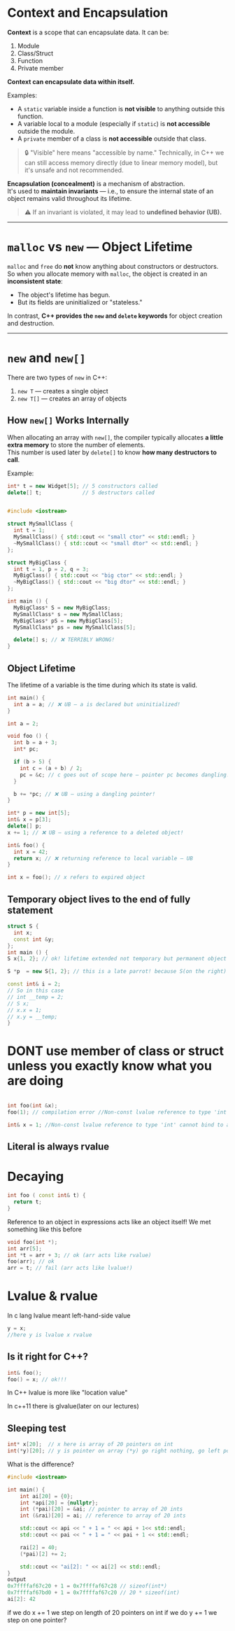 
# Context and Encapsulation

**Context** is a scope that can encapsulate data. It can be:

1. Module  
2. Class/Struct  
3. Function  
4. Private member

**Context can encapsulate data within itself.**

Examples:

- A `static` variable inside a function is **not visible** to anything outside this function.
- A variable local to a module (especially if `static`) is **not accessible** outside the module.
- A `private` member of a class is **not accessible** outside that class.

> 🔒 "Visible" here means "accessible by name." Technically, in C++ we can still access memory directly (due to linear memory model), but it's unsafe and not recommended.

**Encapsulation (concealment)** is a mechanism of abstraction.  
It's used to **maintain invariants** — i.e., to ensure the internal state of an object remains valid throughout its lifetime.

> ⚠️ If an invariant is violated, it may lead to **undefined behavior (UB).**

---

# `malloc` vs `new` — Object Lifetime

`malloc` and `free` do **not** know anything about constructors or destructors.  
So when you allocate memory with `malloc`, the object is created in an **inconsistent state**:

- The object's lifetime has begun.
- But its fields are uninitialized or "stateless."

In contrast, **C++ provides the `new` and `delete` keywords** for object creation and destruction.

---

# `new` and `new[]`

There are two types of `new` in C++:

1. `new T` — creates a single object  
2. `new T[]` — creates an array of objects

## How `new[]` Works Internally

When allocating an array with `new[]`, the compiler typically allocates **a little extra memory** to store the number of elements.  
This number is used later by `delete[]` to know **how many destructors to call**.

Example:
```cpp
int* t = new Widget[5]; // 5 constructors called
delete[] t;             // 5 destructors called


#include <iostream>

struct MySmallClass {
  int t = 1;
  MySmallClass() { std::cout << "small ctor" << std::endl; }
  ~MySmallClass() { std::cout << "small dtor" << std::endl; }
};

struct MyBigClass {
  int t = 1, p = 2, q = 3;
  MyBigClass() { std::cout << "big ctor" << std::endl; }
  ~MyBigClass() { std::cout << "big dtor" << std::endl; }
};

int main () {
  MyBigClass* S = new MyBigClass;
  MySmallClass* s = new MySmallClass;
  MyBigClass* pS = new MyBigClass[5];
  MySmallClass* ps = new MySmallClass[5];

  delete[] s; // ❌ TERRIBLY WRONG!
}
```
## Object Lifetime

The lifetime of a variable is the time during which its state is valid.
```cpp
int main() {
  int a = a; // ❌ UB — a is declared but uninitialized!
}
```

```cpp
int a = 2;

void foo () {
  int b = a + 3;
  int* pc;

  if (b > 5) {
    int c = (a + b) / 2;
    pc = &c; // c goes out of scope here — pointer pc becomes dangling!
  }

  b += *pc; // ❌ UB — using a dangling pointer!
}
```
```cpp
int* p = new int[5];
int& x = p[3];
delete[] p;
x += 1; // ❌ UB — using a reference to a deleted object!

```
```cpp
int& foo() {
  int x = 42;
  return x; // ❌ returning reference to local variable — UB
}

int x = foo(); // x refers to expired object
```

## Temporary object lives to the end of fully statement

```cpp
struct S {
  int x;
  const int &y;
};
int main () {
S x{1, 2}; // ok! lifetime extended not temporary but permanent object

S *p  = new S{1, 2}; // this is a late parrot! because S(on the right) is a temporary object

const int& i = 2;
// So in this case 
// int __temp = 2; 
// S x;
// x.x = 1;
// x.y = __temp; 
}

```
# DONT use member of class or struct unless you exactly know what you are doing

```cpp

int foo(int &x); 
foo(1); // compilation error //Non-const lvalue reference to type 'int' cannot bind to a temporary of type 'int'c

int& x = 1; //Non-const lvalue reference to type 'int' cannot bind to a temporary of type 'int'c

```

## Literal is always rvalue

# Decaying
```cpp
int foo ( const int& t) {
  return t;
}
```
Reference to an object in expressions acts like an object itself!
We met something like this before
``` cpp
void foo(int *);
int arr[5];
int *t = arr + 3; // ok (arr acts like rvalue)
foo(arr); // ok
arr = t; // fail (arr acts like lvalue!)
```

# Lvalue & rvalue

In c lang lvalue meant left-hand-side value
```cpp
y = x;
//here y is lvalue x rvalue
```

## Is it right for C++? 

```cpp 
int& foo();
foo() = x; // ok!!! 
```

In C++ lvalue is more like "location value"

In c++11 there is glvalue(later on our lectures)

## Sleeping test

```cpp 
int* x[20];  // x here is array of 20 pointers on int
int(*y)[20]; // y is pointer on array (*y) go right nothing, go left pointer, go up, go right on array
```

What is the difference? 

```cpp
#include <iostream>

int main() {
    int ai[20] = {0};
    int *api[20] = {nullptr};
    int (*pai)[20] = &ai; // pointer to array of 20 ints
    int (&rai)[20] = ai; // reference to array of 20 ints

    std::cout << api << " + 1 = " << api + 1<< std::endl;
    std::cout << pai << " + 1 = " << pai + 1 << std::endl;

    rai[2] = 40;
    (*pai)[2] += 2;

    std::cout << "ai[2]: " << ai[2] << std::endl;
}
output
0x7ffffaf67c20 + 1 = 0x7ffffaf67c28 // sizeof(int*)
0x7ffffaf67bd0 + 1 = 0x7ffffaf67c20 // 20 * sizeof(int)
ai[2]: 42
```


if we do x += 1 we step on length of 20 pointers on int
if we do y += 1 we step on one pointer? 